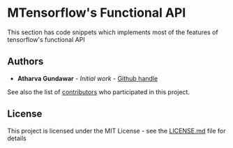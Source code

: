 # MTensorflow's Functional API

This section has code snippets which implements most of the features of tensorflow's functional API

## Authors

* **Atharva Gundawar** - *Initial work* - [Github handle](https://github.com/Atharva-Gundawar)

See also the list of [contributors](https://github.com/your/project/contributors) who participated in this project.

## License

This project is licensed under the MIT License - see the [LICENSE.md](LICENSE.md) file for details

